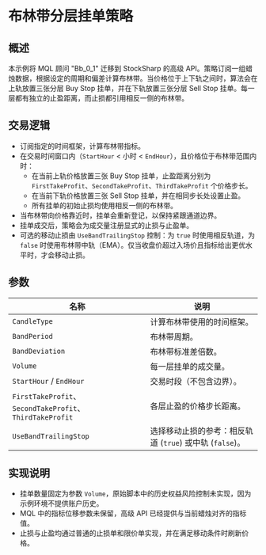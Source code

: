 # 布林带分层挂单策略

## 概述
本示例将 MQL 顾问 "Bb_0_1" 迁移到 StockSharp 的高级 API。策略订阅一组蜡烛数据，根据设定的周期和偏差计算布林带。当价格位于上下轨之间时，算法会在上轨放置三张分层 Buy Stop 挂单，并在下轨放置三张分层 Sell Stop 挂单。每一层都有独立的止盈距离，而止损都引用相反一侧的布林带。

## 交易逻辑
- 订阅指定的时间框架，计算布林带指标。
- 在交易时间窗口内（`StartHour` < 小时 < `EndHour`），且价格位于布林带范围内时：
  - 在当前上轨价格放置三张 Buy Stop 挂单，止盈距离分别为 `FirstTakeProfit`、`SecondTakeProfit`、`ThirdTakeProfit` 个价格步长。
  - 在当前下轨价格放置三张 Sell Stop 挂单，并在相同步长处设置止盈。
  - 所有挂单的初始止损均使用相反一侧的布林带。
- 当布林带向价格靠近时，挂单会重新登记，以保持紧跟通道边界。
- 挂单成交后，策略会为成交量注册显式的止损与止盈单。
- 可选的移动止损由 `UseBandTrailingStop` 控制：为 `true` 时使用相反轨道，为 `false` 时使用布林带中轨（EMA）。仅当收盘价超过入场价且指标给出更优水平时，才会移动止损。

## 参数
| 名称 | 说明 |
| --- | --- |
| `CandleType` | 计算布林带使用的时间框架。 |
| `BandPeriod` | 布林带周期。 |
| `BandDeviation` | 布林带标准差倍数。 |
| `Volume` | 每一层挂单的成交量。 |
| `StartHour` / `EndHour` | 交易时段（不包含边界）。 |
| `FirstTakeProfit`、`SecondTakeProfit`、`ThirdTakeProfit` | 各层止盈的价格步长距离。 |
| `UseBandTrailingStop` | 选择移动止损的参考：相反轨道 (`true`) 或中轨 (`false`)。 |

## 实现说明
- 挂单数量固定为参数 `Volume`，原始脚本中的历史权益风险控制未实现，因为示例环境不提供账户历史。
- MQL 中的指标位移参数未保留，高级 API 已经提供与当前蜡烛对齐的指标值。
- 止损与止盈均通过普通的止损单和限价单实现，并在满足移动条件时刷新价格。
